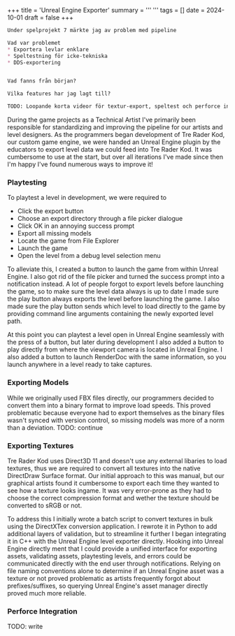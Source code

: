 +++
title = 'Unreal Engine Exporter'
summary = '''
'''
tags = []
date = 2024-10-01
draft = false
+++

```md
Under spelprojekt 7 märkte jag av problem med pipeline

Vad var problemet
* Exportera levlar enklare
* Speltestning för icke-tekniska
* DDS-exportering 


Vad fanns från början? 

Vilka features har jag lagt till?

TODO: Loopande korta videor för textur-export, speltest och perforce integration
```
During the game projects as a Technical Artist I've primarily been responsible for standardizing and improving the pipeline for our artists and level designers. As the programmers began development of Tre Rader Kod, our custom game engine, we were handed an Unreal Engine plugin by the educators to export level data we could feed into Tre Rader Kod. It was cumbersome to use at the start, but over all iterations I've made since then I'm happy I've found numerous ways to improve it!

### Playtesting
To playtest a level in development, we were required to
* Click the export button
* Choose an export directory through a file picker dialogue
* Click OK in an annoying success prompt
* Export all missing models
* Locate the game from File Explorer
* Launch the game
* Open the level from a debug level selection menu

To alleviate this, I created a button to launch the game from within Unreal Engine. I also got rid of the file picker and turned the success prompt into a notification instead. A lot of people forgot to export levels before launching the game, so to make sure the level data always is up to date I made sure the play button always exports the level before launching the game. I also made sure the play button sends which level to load directly to the game by providing command line arguments containing the newly exported level path.

At this point you can playtest a level open in Unreal Engine seamlessly with the press of a button, but later during development I also added a button to play directly from where the viewport camera is located in Unreal Engine. I also added a button to launch RenderDoc with the same information, so you launch anywhere in a level ready to take captures.

### Exporting Models
While we originally used FBX files directly, our programmers decided to convert them into a binary format to improve load speeds. This proved problematic because everyone had to export themselves as the binary files wasn't synced with version control, so missing models was more of a norm than a deviation. TODO: continue

### Exporting Textures
Tre Rader Kod uses Direct3D 11 and doesn't use any external libaries to load textures, thus we are required to convert all textures into the native DirectDraw Surface format. Our initial approach to this was manual, but our graphical artists found it cumbersome to export each time they wanted to see how a texture looks ingame. It was very error-prone as they had to choose the correct compression format and wether the texture should be converted to sRGB or not.

To address this I initially wrote a batch script to convert textures in bulk using the DirectXTex conversion application. I rewrote it in Python to add additional layers of validation, but to streamline it further I began integrating it in C++ with the Unreal Engine level exporter directly. Hooking into Unreal Engine directly ment that I could provide a unified interface for exporting assets, validating assets, playtesting levels, and errors could be communicated directly with the end user through notifications. Relying on file naming conventions alone to determine if an Unreal Engine asset was a texture or not proved problematic as artists frequently forgot about prefixes/suffixes, so querying Unreal Engine's asset manager directly proved much more reliable.

### Perforce Integration
TODO: write
